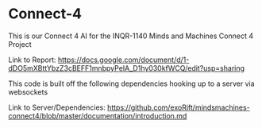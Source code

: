 # Connect-4

This is our Connect 4 AI for the INQR-1140 Minds and Machines Connect 4 Project

Link to Report:
https://docs.google.com/document/d/1-dDO5mXBttYbzZ3cBEFF1mnbpyPeIA_D1hy030kfWCQ/edit?usp=sharing

This code is built off the following dependencies hooking up to a server via websockets 

Link to Server/Dependencies: 
https://github.com/exoRift/mindsmachines-connect4/blob/master/documentation/introduction.md
